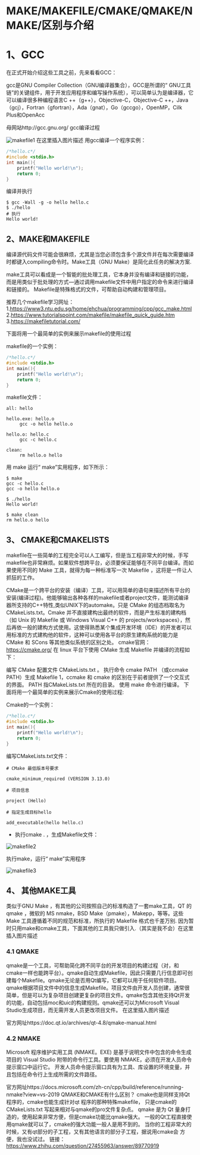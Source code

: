 # MAKE/MAKEFILE/CMAKE/QMAKE/NMAKE/区别与介绍

# 1、GCC

在正式开始介绍这些工具之前，先来看看GCC：

gcc是GNU Compiler Collection（GNU编译器集合），GCC是所谓的“ GNU工具链”的关键组件，用于开发应用程序和编写操作系统），可以简单认为是编译器，它可以编译很多种编程语言C ++（g++），Objective-C，Objective-C ++，Java（gcj），Fortran（gfortran），Ada（gnat），Go（gccgo），OpenMP，Cilk Plus和OpenAcc


母网站http://gcc.gnu.org/
gcc编译过程

![makefile1](../../../images/makefile1.PNG)
在这里插入图片描述
用gcc编译一个程序实例：

```c++
/*hello.c*/
#include <stdio.h>
int main(){
    printf("Hello world!\n");
    return 0;
}
```

编译并执行
```
$ gcc -Wall -g -o hello hello.c
$ ./hello 
# 执行
Hello world!
```

## 2、MAKE和MAKEFILE

编译源代码文件可能会很麻烦，尤其是当您必须包含多个源文件并在每次需要编译时都键入compiling命令时。Make工具（GNU Make）是简化此任务的解决方案.

make工具可以看成是一个智能的批处理工具，它本身并没有编译和链接的功能，而是用类似于批处理的方式—通过调用makefile文件中用户指定的命令来进行编译和链接的。
Makefile是特殊格式的文件，可帮助自动构建和管理项目。

推荐几个makefile学习网址：
1.https://www3.ntu.edu.sg/home/ehchua/programming/cpp/gcc_make.html
2.https://www.tutorialspoint.com/makefile/makefile_quick_guide.htm
3.https://makefiletutorial.com/

下面将用一个最简单的实例来展示makefile的使用过程

makefile的一个实例：

```c++
/*hello.c*/
#include <stdio.h>
int main(){
    printf("Hello world!\n");
    return 0;
}
```

makefile文件：
```
all: hello

hello.exe: hello.o
	 gcc -o hello hello.o

hello.o: hello.c
	 gcc -c hello.c
     
clean:
	 rm hello.o hello
```

用 make 运行“ make”实用程序，如下所示：
```
$ make
gcc -c hello.c
gcc -o hello hello.o

$ ./hello 
Hello world!

$ make clean
rm hello.o hello
```

## 3、 CMAKE和CMAKELISTS

makefile在一些简单的工程完全可以人工编写，但是当工程非常大的时候，手写makefile也非常麻烦。如果软件想跨平台，必须要保证能够在不同平台编译。而如果使用不同的 Make 工具，就得为每一种标准写一次 Makefile ，这将是一件让人抓狂的工作。

CMake是一个跨平台的安装（编译）工具，可以用简单的语句来描述所有平台的安装(编译过程)。他能够输出各种各样的makefile或者project文件，能测试编译器所支持的C++特性,类似UNIX下的automake。只是 CMake 的组态档取名为 CMakeLists.txt。Cmake 并不直接建构出最终的软件，而是产生标准的建构档（如 Unix 的 Makefile 或 Windows Visual C++ 的 projects/workspaces），然后再依一般的建构方式使用。这使得熟悉某个集成开发环境（IDE）的开发者可以用标准的方式建构他的软件，这种可以使用各平台的原生建构系统的能力是 CMake 和 SCons 等其他类似系统的区别之处。
cmake官网：https://cmake.org/
在 linux 平台下使用 CMake 生成 Makefile 并编译的流程如下：

编写 CMake 配置文件 CMakeLists.txt 。
执行命令 cmake PATH （或ccmake PATH）生成 Makefile 1，ccmake 和 cmake 的区别在于前者提供了一个交互式的界面。 PATH 指CMakeLists.txt 所在的目录。
使用 make 命令进行编译。
下面将用一个最简单的实例来展示Cmake的使用过程:

Cmake的一个实例：

```c
/*hello.c*/
#include <stdio.h>
int main(){
    printf("Hello world!\n");
    return 0;
}
```

编写CMakeLists.txt文件：
```
# CMake 最低版本号要求

cmake_minimum_required (VERSION 3.13.0)

# 项目信息

project (Hello)

# 指定生成目标hello

add_executable(hello hello.c)
```

* 执行cmake . ，生成Makefile文件：

![makefile2](../../../images/makefile2.PNG)

执行make，运行“ make”实用程序

![makefile3](../../../images/makefile3.PNG)

## 4、 其他MAKE工具

类似于GNU Make ，有其他的公司按照自己的标准构造了一套make工具，QT 的 qmake ，微软的 MS nmake，BSD Make（pmake），Makepp，等等。这些 Make 工具遵循着不同的规范和标准，所执行的 Makefile 格式也千差万别. 因为暂时只用make和cmake工具，下面其他的工具我只做引入.（其实是我不会）在这里插入图片描述

### 4.1 QMAKE

qmake是一个工具，可帮助简化跨不同平台的开发项目的构建过程（对，和cmake一样也能跨平台）。qmake自动生成Makefile，因此只需要几行信息即可创建每个Makefile。qmake无论是否用Qt编写，它都可以用于任何软件项目。
qmake根据项目文件中的信息生成Makefile。项目文件由开发人员创建，通常很简单，但是可以为复杂项目创建更复杂的项目文件。qmake包含其他支持Qt开发的功能，自动包括moc和uic的构建规则。qmake还可以为Microsoft Visual Studio生成项目，而无需开发人员更改项目文件。
在这里插入图片描述

官方网址https://doc.qt.io/archives/qt-4.8/qmake-manual.html

### 4.2 NMAKE

Microsoft 程序维护实用工具 (NMAKE。EXE) 是基于说明文件中包含的命令生成项目的 Visual Studio 附带的命令行工具。要使用 NMAKE，必须在开发人员命令提示窗口中运行它。 开发人员命令提示窗口具有为工具、库设置的环境变量，并且包括在命令行上生成所需的文件路径。

官方网址https://docs.microsoft.com/zh-cn/cpp/build/reference/running-nmake?view=vs-2019
QMAKE和CMAKE有什么区别？
cmake也是同样支持Qt程序的，cmake也能生成针对qt 程序的那种特殊makefile， 只是cmake的CMakeLists.txt 写起来相对与qmake的pro文件复杂点。 qmake 是为 Qt 量身打造的，使用起来非常方便，但是cmake功能比qmake强大。 一般的Qt工程直接使用qmake就可以了，cmake的强大功能一般人是用不到的。 当你的工程非常大的时候，又有qt部分的子工程，又有其他语言的部分子工程，据说用cmake会 方便，我也没试过。
链接：https://www.zhihu.com/question/27455963/answer/89770919